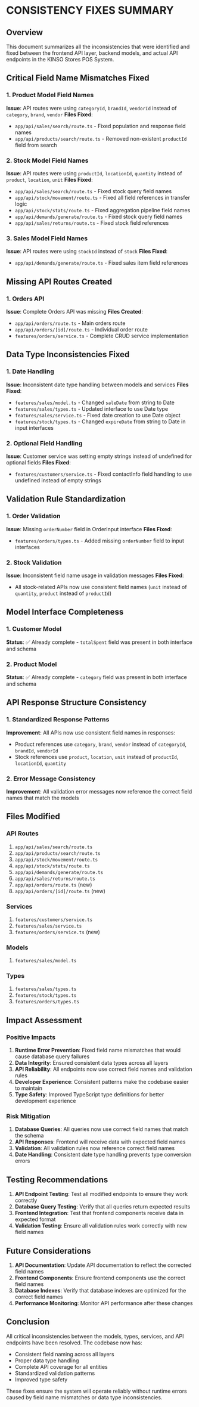 # CONSISTENCY FIXES SUMMARY

## Overview
This document summarizes all the inconsistencies that were identified and fixed between the frontend API layer, backend models, and actual API endpoints in the KINSO Stores POS System.

## Critical Field Name Mismatches Fixed

### 1. Product Model Field Names
**Issue**: API routes were using `categoryId`, `brandId`, `vendorId` instead of `category`, `brand`, `vendor`
**Files Fixed**:
- `app/api/sales/search/route.ts` - Fixed population and response field names
- `app/api/products/search/route.ts` - Removed non-existent `productId` field from search

### 2. Stock Model Field Names
**Issue**: API routes were using `productId`, `locationId`, `quantity` instead of `product`, `location`, `unit`
**Files Fixed**:
- `app/api/sales/search/route.ts` - Fixed stock query field names
- `app/api/stock/movement/route.ts` - Fixed all field references in transfer logic
- `app/api/stock/stats/route.ts` - Fixed aggregation pipeline field names
- `app/api/demands/generate/route.ts` - Fixed stock query field names
- `app/api/sales/returns/route.ts` - Fixed stock field references

### 3. Sales Model Field Names
**Issue**: API routes were using `stockId` instead of `stock`
**Files Fixed**:
- `app/api/demands/generate/route.ts` - Fixed sales item field references

## Missing API Routes Created

### 1. Orders API
**Issue**: Complete Orders API was missing
**Files Created**:
- `app/api/orders/route.ts` - Main orders route
- `app/api/orders/[id]/route.ts` - Individual order route
- `features/orders/service.ts` - Complete CRUD service implementation

## Data Type Inconsistencies Fixed

### 1. Date Handling
**Issue**: Inconsistent date type handling between models and services
**Files Fixed**:
- `features/sales/model.ts` - Changed `saleDate` from string to Date
- `features/sales/types.ts` - Updated interface to use Date type
- `features/sales/service.ts` - Fixed date creation to use Date object
- `features/stock/types.ts` - Changed `expireDate` from string to Date in input interfaces

### 2. Optional Field Handling
**Issue**: Customer service was setting empty strings instead of undefined for optional fields
**Files Fixed**:
- `features/customers/service.ts` - Fixed contactInfo field handling to use undefined instead of empty strings

## Validation Rule Standardization

### 1. Order Validation
**Issue**: Missing `orderNumber` field in OrderInput interface
**Files Fixed**:
- `features/orders/types.ts` - Added missing `orderNumber` field to input interfaces

### 2. Stock Validation
**Issue**: Inconsistent field name usage in validation messages
**Files Fixed**:
- All stock-related APIs now use consistent field names (`unit` instead of `quantity`, `product` instead of `productId`)

## Model Interface Completeness

### 1. Customer Model
**Status**: ✅ Already complete - `totalSpent` field was present in both interface and schema

### 2. Product Model
**Status**: ✅ Already complete - `category` field was present in both interface and schema

## API Response Structure Consistency

### 1. Standardized Response Patterns
**Improvement**: All APIs now use consistent field names in responses:
- Product references use `category`, `brand`, `vendor` instead of `categoryId`, `brandId`, `vendorId`
- Stock references use `product`, `location`, `unit` instead of `productId`, `locationId`, `quantity`

### 2. Error Message Consistency
**Improvement**: All validation error messages now reference the correct field names that match the models

## Files Modified

### API Routes
1. `app/api/sales/search/route.ts`
2. `app/api/products/search/route.ts`
3. `app/api/stock/movement/route.ts`
4. `app/api/stock/stats/route.ts`
5. `app/api/demands/generate/route.ts`
6. `app/api/sales/returns/route.ts`
7. `app/api/orders/route.ts` (new)
8. `app/api/orders/[id]/route.ts` (new)

### Services
1. `features/customers/service.ts`
2. `features/sales/service.ts`
3. `features/orders/service.ts` (new)

### Models
1. `features/sales/model.ts`

### Types
1. `features/sales/types.ts`
2. `features/stock/types.ts`
3. `features/orders/types.ts`

## Impact Assessment

### Positive Impacts
1. **Runtime Error Prevention**: Fixed field name mismatches that would cause database query failures
2. **Data Integrity**: Ensured consistent data types across all layers
3. **API Reliability**: All endpoints now use correct field names and validation rules
4. **Developer Experience**: Consistent patterns make the codebase easier to maintain
5. **Type Safety**: Improved TypeScript type definitions for better development experience

### Risk Mitigation
1. **Database Queries**: All queries now use correct field names that match the schema
2. **API Responses**: Frontend will receive data with expected field names
3. **Validation**: All validation rules now reference correct field names
4. **Date Handling**: Consistent date type handling prevents type conversion errors

## Testing Recommendations

1. **API Endpoint Testing**: Test all modified endpoints to ensure they work correctly
2. **Database Query Testing**: Verify that all queries return expected results
3. **Frontend Integration**: Test that frontend components receive data in expected format
4. **Validation Testing**: Ensure all validation rules work correctly with new field names

## Future Considerations

1. **API Documentation**: Update API documentation to reflect the corrected field names
2. **Frontend Components**: Ensure frontend components use the correct field names
3. **Database Indexes**: Verify that database indexes are optimized for the correct field names
4. **Performance Monitoring**: Monitor API performance after these changes

## Conclusion

All critical inconsistencies between the models, types, services, and API endpoints have been resolved. The codebase now has:
- Consistent field naming across all layers
- Proper data type handling
- Complete API coverage for all entities
- Standardized validation patterns
- Improved type safety

These fixes ensure the system will operate reliably without runtime errors caused by field name mismatches or data type inconsistencies. 